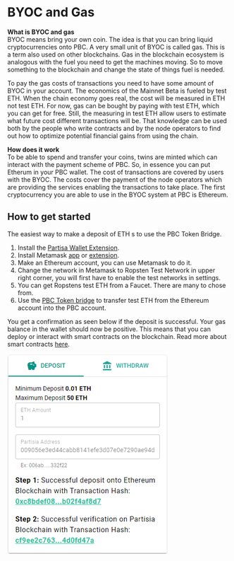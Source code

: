 # BYOC and Gas 

**What is BYOC and gas**  
BYOC means bring your own coin. The idea is that you can bring liquid cryptocurrencies onto PBC. A very small unit of BYOC is called gas. This is a term also used on other blockchains. Gas in the blockchain ecosystem is analogous with the fuel you need to get the machines moving. So to move something to the blockchain and change the state of things fuel is needed.

To pay the gas costs of transactions you need to have some amount of BYOC in your account. The economics of the Mainnet Beta is fueled by test ETH. When the chain economy goes real, the cost will be measured in ETH not test ETH. For now, gas can be bought by paying with test ETH, which you can get for free. Still, the measuring in test ETH allow users to estimate what future cost different transactions will be. That knowledge can be used both by the people who write contracts and by the node operators to find out how to optimize potential financial gains from using the chain.

**How does it work**  
To be able to spend and transfer your coins, twins are minted which can interact with the payment scheme of PBC. So, in essence you can put Etherum in your PBC wallet. The cost of transactions are covered by users with the BYOC. The costs cover the payment of the node operators which are providing the services enabling the transactions to take place.
The first cryptocurrency you are able to use in the BYOC system at PBC is Ethereum. 

## How to get started

The easiest way to make a deposit of ETH s to use the PBC Token Bridge. 


1. Install the [Partisa Wallet Extension](https://chrome.google.com/webstore/detail/partisia-wallet/gjkdbeaiifkpoencioahhcilildpjhgh).
2. Install Metamask [app](https://metamask.io/) or [extension](https://chrome.google.com/webstore/detail/metamask/nkbihfbeogaeaoehlefnkodbefgpgknn).
3. Make an Ethereum account, you can use Metamask to do it. 
4. Change the network in Metamask to Ropsten Test Network in upper right corner, you will first have to enable the test networks in settings.
5. You can get Ropstens test ETH from a Faucet. There are many to chose from.
6. Use the  [PBC Token bridge](https://bridge.mpcexplorer.com/) to transfer test ETH from the Ethereum account into the PBC account.

You get a confirmation as seen below if the deposit is successful. Your gas balance in the wallet should now be positive. This means that you can deploy or interact with smart contracts on the blockchain. Read more about smart contracts [here](contract-development.md). 

![Deposit](Confirmation.png)